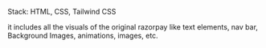 Stack: HTML, CSS, Tailwind CSS

it includes all the visuals of the original razorpay like text elements, nav bar, Background Images, animations, images, etc.

